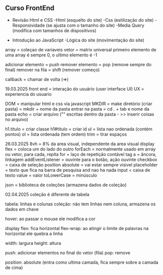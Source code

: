 ## Curso FrontEnd
- Revisão Html e CSS
    -Html (esquelto do site)
    -Css (estilização do site)
    -Responsividade (se ajusta com o tamanho do site)
    -Media Query (modifica com tamanhos de dispositivos)

- Introdução ao JavaScript
    -Lógica do site (movimentação do site)

array = coleçao de variaveis 
vetor = matrix universal
primeiro elemento de uma array é sempre 0, o ultimo elemento é -1

adicionar elemento = push
remover elemento = pop (remove sempre do final)
remover na fila = shift (remover começo)

callback = chamar de volta (=>)

19.03.2025
front end = interação do usuário (user interface UI) UX = experiencia do usuario

DOM = manipular html e css via javascript
MKDIR = make diretório (criar pasta) = mkdir + nome da pasta
entrar na pasta = cd . + tab e nome da pasta
echo = criar arquivo ("" escritas dentro da pasta - >> inserir coisas no arquivo)

h1.titulo = criar classe
h1#titulo = criar id
ul = lista nao ordenada (contém pontos)
ol = lista ordenada (tem ordem)
trim = tirar espaços

26.03.2025
8vh = 8% da area visual, independente da area visual
display flex = coloca um do lado do outro
forEach = normalmente usado em array ou vetor, para cada, repita
for = laço de repetição contável
tag a = âncora, linkagem
addEventListener = ouvinte para o botão, ação ouvinte
checkbox = caixa de seleção
position absolute = vai estar sempre visivel
placeholder = texto que fica na barra de pesquisa and nao ha nada
input = caixa de texto
value = valor
toLowerCase = minúsculo

json = biblioteca de coleções (armazena dados de coleção)

02.04.2025
coleção é diferente de tabela

tabela: linhas e colunas
coleção: não tem linhas nem coluna, armazena os dados em chave

hover: ao passar o mouse ele modifica a cor

display flex: fica horizontal
flex-wrap: ao atingir o limite de palavras na horizontal ele quebra a linha

width: largura
height: altura

push: adicionar elementos no final do vetor (fila)
pop: remove

position: absolute (entra como ultima camada, fica sempre sobre a camada de cima)